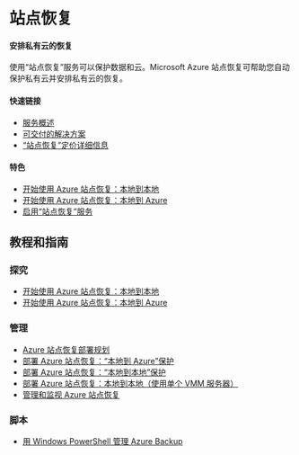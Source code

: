 <properties linkid="dev-net-site-recovery" urlDisplayName="Windows Azure 站点恢复" pageTitle="Windows Azure 服务管理：站点恢复" metaKeywords="站点恢复" description="" metaCanonical="" services="站点恢复" documentationCenter="Services" title="Orchestrate recovery of private clouds" authors="" solutions="" manager="" editor="" />

<div>
  <h1>站点恢复</h1>
  <div>
    <h4>安排私有云的恢复</h4>
    <p>使用&ldquo;站点恢复&rdquo;服务可以保护数据和云。Microsoft Azure 站点恢复可帮助您自动保护私有云并安排私有云的恢复。</p>
    <h4>快速链接</h4>
    <ul>
      <li><a href="http://azure.microsoft.com/zh-cn/services/site-recovery/" ms.pgarea="content" ms.cmpgrp="body" ms.cmptyp="link list link" ms.cmpnm="快速链接 | 服务概述" ms.title="" km.title="" ms.interactiontype="1" ms.index="0">服务概述</a></li>
      <li><a href="http://azure.microsoft.com/zh-cn/solutions/storage-backup-recovery/" ms.pgarea="content" ms.cmpgrp="body" ms.cmptyp="link list link" ms.cmpnm="快速链接 | 可交付的解决方案" ms.title="" km.title="" ms.interactiontype="1" ms.index="1">可交付的解决方案</a></li>
      <li><a href="http://azure.microsoft.com/zh-cn/pricing/details/site-recovery/" ms.pgarea="content" ms.cmpgrp="body" ms.cmptyp="link list link" ms.cmpnm="快速链接 | “站点恢复”定价详细信息" ms.title="" km.title="" ms.interactiontype="1" ms.index="2">&ldquo;站点恢复&rdquo;定价详细信息</a></li>
    </ul>
  </div>
  <div>
    <h4>特色</h4>
    <ul>
      <li><a href="http://go.microsoft.com/fwlink/?linkid=402833&amp;clcid=0x804" ms.pgarea="content" ms.cmpgrp="body" ms.cmptyp="icon list link" ms.cmpnm="开始使用 Azure 站点恢复：本地到本地" ms.title="" km.title="" ms.interactiontype="1">开始使用 Azure 站点恢复：本地到本地</a></li>
      <li><a href="http://go.microsoft.com/fwlink/?linkid=402834&amp;clcid=0x804" ms.pgarea="content" ms.cmpgrp="body" ms.cmptyp="icon list link" ms.cmpnm="开始使用 Azure 站点恢复：本地到 Azure" ms.title="" km.title="" ms.interactiontype="1">开始使用 Azure 站点恢复：本地到 Azure</a></li>
      <li><a href="http://azure.microsoft.com/zh-cn/services/preview/" ms.pgarea="content" ms.cmpgrp="body" ms.cmptyp="icon list link" ms.cmpnm="启用“站点恢复”服务" ms.title="" km.title="" ms.interactiontype="1">启用&ldquo;站点恢复&rdquo;服务</a></li>
    </ul>
  </div>
</div>
<div>
  <h2>教程和指南</h2>
</div>
<div>
  <div>
    <h3>探究</h3>
  </div>
  <div>
    <ul>
      <li><a href="http://go.microsoft.com/fwlink/?linkid=402833&amp;clcid=0x804" ms.pgarea="content" ms.cmpgrp="body" ms.cmptyp="link list link" ms.cmpnm=" | 开始使用 Azure 站点恢复：本地到本地" ms.title="" km.title="" ms.interactiontype="1" ms.index="0">开始使用 Azure 站点恢复：本地到本地</a></li>
      <li><a href="http://go.microsoft.com/fwlink/?linkid=402834&amp;clcid=0x804" ms.pgarea="content" ms.cmpgrp="body" ms.cmptyp="link list link" ms.cmpnm=" | 开始使用 Azure 站点恢复：本地到 Azure" ms.title="" km.title="" ms.interactiontype="1" ms.index="1">开始使用 Azure 站点恢复：本地到 Azure</a></li>
    </ul>
  </div>
</div>
<div>
  <div>
    <h3>管理</h3>
  </div>
  <div>
    <ul>
      <li><a href="http://msdn.microsoft.com/en-us/library/azure/dn469074.aspx" ms.pgarea="content" ms.cmpgrp="body" ms.cmptyp="link list link" ms.cmpnm=" | Azure 站点恢复部署规划" ms.title="" km.title="" ms.interactiontype="1" ms.index="0">Azure 站点恢复部署规划</a></li>
      <li><a href="http://msdn.microsoft.com/en-us/library/azure/dn788903.aspx" ms.pgarea="content" ms.cmpgrp="body" ms.cmptyp="link list link" ms.cmpnm=" | 部署 Azure 站点恢复：“本地到 Azure”保护" ms.title="" km.title="" ms.interactiontype="1" ms.index="1">部署 Azure 站点恢复：&ldquo;本地到 Azure&rdquo;保护</a></li>
      <li><a href="http://msdn.microsoft.com/en-us/library/azure/dn168841.aspx" ms.pgarea="content" ms.cmpgrp="body" ms.cmptyp="link list link" ms.cmpnm=" | 部署 Azure 站点恢复：“本地到本地”保护" ms.title="" km.title="" ms.interactiontype="1" ms.index="2">部署 Azure 站点恢复：&ldquo;本地到本地&rdquo;保护</a></li>
      <li><a href="http://msdn.microsoft.com/en-us/library/azure/dn495054.aspx" ms.pgarea="content" ms.cmpgrp="body" ms.cmptyp="link list link" ms.cmpnm=" | 部署 Azure 站点恢复：本地到本地（使用单个 VMM 服务器）" ms.title="" km.title="" ms.interactiontype="1" ms.index="3">部署 Azure 站点恢复：本地到本地（使用单个 VMM 服务器）</a></li>
      <li><a href="http://msdn.microsoft.com/en-us/library/azure/dn495053.aspx" ms.pgarea="content" ms.cmpgrp="body" ms.cmptyp="link list link" ms.cmpnm=" | 管理和监视 Azure 站点恢复" ms.title="" km.title="" ms.interactiontype="1" ms.index="4">管理和监视 Azure 站点恢复</a></li>
    </ul>
  </div>
</div>
<div>
  <div>
    <h3>脚本</h3>
  </div>
  <div>
    <ul>
      <li><a href="http://technet.microsoft.com/en-us/library/hh831765.aspx" ms.pgarea="content" ms.cmpgrp="body" ms.cmptyp="link list link" ms.cmpnm=" | 用 Windows PowerShell 管理 Azure Backup" ms.title="" km.title="" ms.interactiontype="1" ms.index="0">用 Windows PowerShell 管理 Azure Backup</a></li>
    </ul>
  </div>
</div>